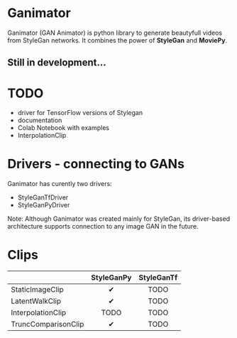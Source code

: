 # Ganimator
Ganimator (GAN Animator) is python library to generate beautyfull videos from StyleGan networks. It combines the power of **StyleGan** and **MoviePy**.

## Still in development...

# TODO
- driver for TensorFlow versions of Stylegan
- documentation
- Colab Notebook with examples
- InterpolationClip

# Drivers - connecting to GANs

Ganimator has curently two drivers:
- StyleGanTfDriver
- StyleGanPyDriver

Note: Although Ganimator was created mainly for StyleGan, its driver-based architecture supports connection to any image GAN in the future.
# Clips
|                         |StyleGanPy|StyleGanTf|
|-------------------------|:--------:|:--------:|
|StaticImageClip          | &#10004; | TODO     |
|LatentWalkClip           | &#10004; | TODO     |
|InterpolationClip        | TODO     | TODO     |
|TruncComparisonClip      | &#10004; | TODO     |
